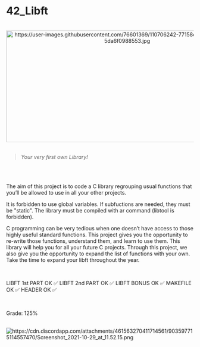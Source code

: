 # 42_Libft

<div align="center"><br>
  <img src="https://user-images.githubusercontent.com/76601369/110706242-77158d00-81ef-11eb-8085-5da6f0988553.jpg" alt="https://user-images.githubusercontent.com/76601369/110706242-77158d00-81ef-11eb-8085-5da6f0988553.jpg" width="650" height="300">
</div>
</br>

> *Your very first own Library!*
</br>
</br>
<p> The aim of this project is to code a C library regrouping usual functions that you’ll be allowed to use in all your other projects.
</br>
<p> It is forbidden to use global variables. If subfuctions are needed, they must be "static". The library must be compiled with ar command (libtool is forbidden).
</br>
<p> C programming can be very tedious when one doesn’t have access to those highly useful standard functions. This project gives you the opportunity to re-write those functions, understand them, and learn to use them. This library will help you for all your future C projects. Through this project, we also give you the opportunity to expand the list of functions with your own. Take the time to expand your libft throughout the year.
</br></p>
</br>
<p> LIBFT 1st PART OK ✅ LIBFT 2nd PART OK ✅ LIBFT BONUS OK ✅ MAKEFILE OK ✅ HEADER OK ✅</p>
</br>
<p> Grade: 125% </p>
<div style="display: inline"><br>
   <img src="https://cdn.discordapp.com/attachments/461563270411714561/903597715114557470/Screenshot_2021-10-29_at_11.52.15.png" alt="https://cdn.discordapp.com/attachments/461563270411714561/903597715114557470/Screenshot_2021-10-29_at_11.52.15.png" class="transparent shrinkToFit">
</div>
